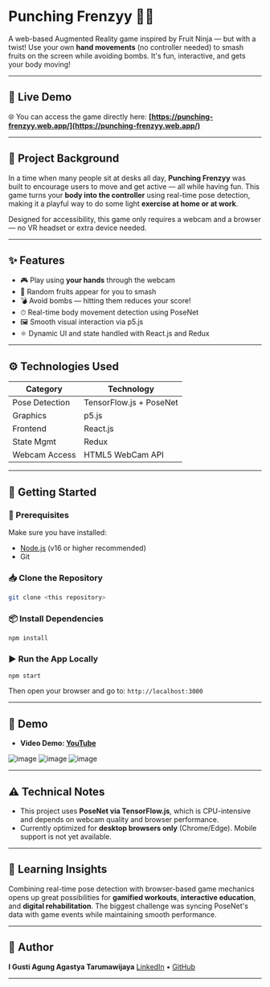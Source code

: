 # Punching Frenzyy 🍉💥

A web-based Augmented Reality game inspired by Fruit Ninja — but with a twist! Use your own **hand movements** (no controller needed) to smash fruits on the screen while avoiding bombs. It's fun, interactive, and gets your body moving!

---
## 🔗 **Live Demo**

🌐 You can access the game directly here:
**[https://punching-frenzyy.web.app/](https://punching-frenzyy.web.app/)**

---

## 🎯 Project Background

In a time when many people sit at desks all day, **Punching Frenzyy** was built to encourage users to move and get active — all while having fun. This game turns your **body into the controller** using real-time pose detection, making it a playful way to do some light **exercise at home or at work**.

Designed for accessibility, this game only requires a webcam and a browser — no VR headset or extra device needed.

---

## ✨ Features

- 🎮 Play using **your hands** through the webcam
- 🍌 Random fruits appear for you to smash
- 💣 Avoid bombs — hitting them reduces your score!
- ⏱ Real-time body movement detection using PoseNet
- 🖼️ Smooth visual interaction via p5.js
- ⚛️ Dynamic UI and state handled with React.js and Redux

---

## ⚙️ Technologies Used

| Category       | Technology                          |
|----------------|-------------------------------------|
| Pose Detection | TensorFlow.js + PoseNet             |
| Graphics       | p5.js                               |
| Frontend       | React.js                            |
| State Mgmt     | Redux                               |
| Webcam Access  | HTML5 WebCam API                    |

---

## 🚀 Getting Started

### 🧰 Prerequisites

Make sure you have installed:
- [Node.js](https://nodejs.org/) (v16 or higher recommended)
- Git

### 📥 Clone the Repository

```bash
git clone <this repository>
```

### 📦 Install Dependencies

```bash
npm install
```
### ▶️ Run the App Locally

```bash
npm start
```

Then open your browser and go to:
`http://localhost:3000`

---

## 📸 Demo

* **Video Demo: [YouTube](https://www.youtube.com/watch?v=Hbdu22tZFOo)**

![image](https://ucabadb99329289044259b984952.previews.dropboxusercontent.com/p/thumb/ACoLpqUszVBSHeoRGd88cB-DiEzmH3z-jqPztqLmqpJX15wgdOLqnbPOpLAumfmtUi5jsVggNT5mnAqhypuMRysh0x6eYtv7vfCn01T_jK4d343iLu6djyI48sBNukS_9iHGiwEJoXeQtxOytPNdJ8Ekfmb_NfYYb7bvhd_oP3Oe9ZUmQ7Bidf0aghWq_EK1D-UQf3CQ2qhmiKq7FvO9OjeH_MIDPiz1tKrnk3qWqVRljWcU9PZvVF3tOBp7p07d4Bcvp0MIXwEB_GGcZKESvMWNk1a4e6uYNVcMUNeFKfX7X8xk6ERQsitNcpkakwg-Q6gud4wlbNB6a-TYlVa7vzKMkhW4x5c2-RTPvWPvt-5u0HBV_IqBp3bKmIict0YAXoy53rKJYKRWwqY9NrnX-RRU/p.png?is_prewarmed=true)
![image](https://uc26bccea6f28f8046d2d90156c3.previews.dropboxusercontent.com/p/thumb/ACo1TNR_DWrTgLhXQ2IiIJTk9e4z3DXE1Knu_mXwqkPb9Z9TZl0i6HWk8_u5UYQH5AeABHO5FRoKm1c_fR_jSQimxLGPg7T3K_4ARUEtZ_5-zllaZQK8YbYuVh6jAIcotEmuqjYN1mUi_6r3xYywQuuHjiRMBPAaYanRElbwQCHUsWL8ol4XEjSydRa8Uk8MLqlWGkdfZRzDkBXUvxXvZqEg5TJr-cTfhTc0iuDEIlUMC__rECKzw4bKJLMGFZfmdy_z-RiXx_UBWphl3YRZVrtWX0Ex8PkB4lqt-M_roFd8v8Qf71MUNJ1RnjPNDsujkzt3I3hEWQ1fr5IG3-guYC5u2BD_NscKlLS2_jx1IMNYMF1BBZNGskpzaPmCiJ1u_X0jYHCq9LNCaqHb0HFZcO6TRW_8c6RGd92Arfw7a-sEioPVoTe4OGy8PhuyNZqg91GNebkiBUCVuQKToUKwgnLe/p.png?is_prewarmed=true)
![image](https://uc26bccea6f28f8046d2d90156c3.previews.dropboxusercontent.com/p/thumb/ACo1TNR_DWrTgLhXQ2IiIJTk9e4z3DXE1Knu_mXwqkPb9Z9TZl0i6HWk8_u5UYQH5AeABHO5FRoKm1c_fR_jSQimxLGPg7T3K_4ARUEtZ_5-zllaZQK8YbYuVh6jAIcotEmuqjYN1mUi_6r3xYywQuuHjiRMBPAaYanRElbwQCHUsWL8ol4XEjSydRa8Uk8MLqlWGkdfZRzDkBXUvxXvZqEg5TJr-cTfhTc0iuDEIlUMC__rECKzw4bKJLMGFZfmdy_z-RiXx_UBWphl3YRZVrtWX0Ex8PkB4lqt-M_roFd8v8Qf71MUNJ1RnjPNDsujkzt3I3hEWQ1fr5IG3-guYC5u2BD_NscKlLS2_jx1IMNYMF1BBZNGskpzaPmCiJ1u_X0jYHCq9LNCaqHb0HFZcO6TRW_8c6RGd92Arfw7a-sEioPVoTe4OGy8PhuyNZqg91GNebkiBUCVuQKToUKwgnLe/p.png?is_prewarmed=true)

---

## ⚠️ Technical Notes

* This project uses **PoseNet via TensorFlow\.js**, which is CPU-intensive and depends on webcam quality and browser performance.
* Currently optimized for **desktop browsers only** (Chrome/Edge). Mobile support is not yet available.

---

## 🧠 Learning Insights

Combining real-time pose detection with browser-based game mechanics opens up great possibilities for **gamified workouts**, **interactive education**, and **digital rehabilitation**. The biggest challenge was syncing PoseNet's data with game events while maintaining smooth performance.

---

## 👤 Author

**I Gusti Agung Agastya Tarumawijaya**
[LinkedIn](https://www.linkedin.com/in/agunggst/) • [GitHub](https://github.com/agunggst)

---
